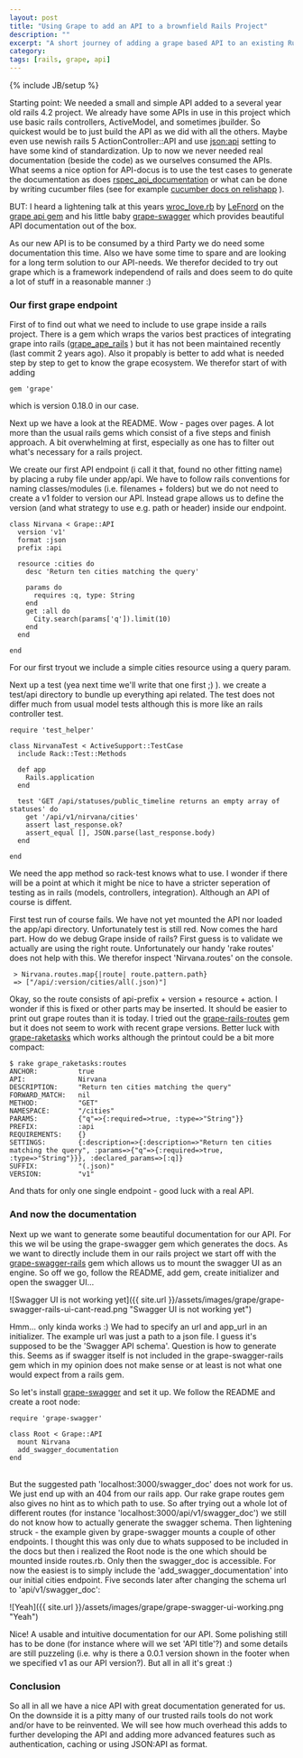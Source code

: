 ```yaml
---
layout: post
title: "Using Grape to add an API to a brownfield Rails Project"
description: ""
excerpt: "A short journey of adding a grape based API to an existing Ruby on Rails project."
category: 
tags: [rails, grape, api]
---
```

{% include JB/setup %}

Starting point: We needed a small and simple API added to a several year
old rails 4.2 project. We already have some APIs in use in this project
which use basic rails controllers, ActiveModel, and sometimes jbuilder.
So quickest would be to just build the API as we did with all the
others. Maybe even use newish rails 5 ActionController::API and use
[json:api](http://jsonapi.org/) setting to have some kind of
standardization. Up to now we never needed real documentation (beside
the code) as we ourselves consumed the APIs. What seems a nice option
for API-docus is to use the test cases to generate the documentation as
does
[rspec_api_documentation](https://github.com/zipmark/rspec_api_documentation)
or what can be done by writing cucumber files (see for example [cucumber
docs on
relishapp](http://www.relishapp.com/cucumber/cucumber/docs/cli/dry-run)
).

BUT: I heard a lightening talk at this years
[wroc_love.rb](http://www.wrocloverb.com/) by
[LeFnord](https://github.com/LeFnord) on the [grape api
gem](http://www.ruby-grape.org/) and his little baby
[grape-swagger](https://github.com/ruby-grape/grape-swagger) which
provides beautiful API documentation out of the box.

As our new API is to be consumed by a third Party we do need some
documentation this time. Also we have some time to spare and are looking
for a long term solution to our API-needs. We therefor decided to try
out grape which is a framework independend of rails and does seem to do
quite a lot of stuff in a reasonable manner :)

### Our first grape endpoint

First of to find out what we need to include to use grape inside a rails
project. There is a gem which wraps the varios best practices of
integrating grape into rails
([grape_ape_rails](http://mepatterson.github.io/grape_ape_rails/) ) but
it has not been maintained recently (last commit 2 years ago). Also it
propably is better to add what is needed step by step to get to know the
grape ecosystem. We therefor start of with adding

    gem 'grape'

which is version 0.18.0 in our case.

Next up we have a look at the README. Wow - pages over pages. A lot more
than the usual rails gems which consist of a five steps and finish
approach. A bit overwhelming at first, especially as one has to filter
out what's necessary for a rails project.

We create our first API endpoint (i call it that, found no other fitting
name) by placing a ruby file under app/api. We have to follow rails
conventions for naming classes/modules (i.e. filenames + folders) but we
do not need to create a v1 folder to version our API. Instead grape
allows us to define the version (and what strategy to use e.g. path or
header) inside our endpoint.

    class Nirvana < Grape::API
      version 'v1'
      format :json
      prefix :api

      resource :cities do
        desc 'Return ten cities matching the query'

        params do
          requires :q, type: String
        end
        get :all do
          City.search(params['q']).limit(10)
        end
      end

    end

For our first tryout we include a simple cities resource using a query
param.

Next up a test (yea next time we'll write that one first ;) ). we create
a test/api directory to bundle up everything api related. The test does
not differ much from usual model tests although this is more like an
rails controller test.

    require 'test_helper'

    class NirvanaTest < ActiveSupport::TestCase
      include Rack::Test::Methods

      def app
        Rails.application
      end

      test 'GET /api/statuses/public_timeline returns an empty array of statuses' do
        get '/api/v1/nirvana/cities'
        assert last_response.ok?
        assert_equal [], JSON.parse(last_response.body)
      end

    end

We need the app method so rack-test knows what to use. I wonder if there
will be a point at which it might be nice to have a stricter seperation
of testing as in rails (models, controllers, integration). Although an
API of course is diffent.

First test run of course fails. We have not yet mounted the API nor
loaded the app/api directory. Unfortunately test is still red. Now comes
the hard part. How do we debug Grape inside of rails? First guess is to
validate we actually are using the right route. Unfortunately our handy
'rake routes' does not help with this. We therefor inspect
'Nirvana.routes' on the console.

     > Nirvana.routes.map{|route| route.pattern.path}
     => ["/api/:version/cities/all(.json)"] 
     

Okay, so the route consists of api-prefix + version + resource + action.
I wonder if this is fixed or other parts may be inserted. It should be
easier to print out grape routes than it is today. I tried out the
[grape-rails-routes](https://github.com/pmq20/grape-rails-routes) gem
but it does not seem to work with recent grape versions. Better luck
with [grape-raketasks](https://github.com/reprah/grape-raketasks) which
works although the printout could be a bit more compact:

    $ rake grape_raketasks:routes
    ANCHOR:          true
    API:             Nirvana
    DESCRIPTION:     "Return ten cities matching the query"
    FORWARD_MATCH:   nil
    METHOD:          "GET"
    NAMESPACE:       "/cities"
    PARAMS:          {"q"=>{:required=>true, :type=>"String"}}
    PREFIX:          :api
    REQUIREMENTS:    {}
    SETTINGS:        {:description=>{:description=>"Return ten cities matching the query", :params=>{"q"=>{:required=>true, :type=>"String"}}}, :declared_params=>[:q]}
    SUFFIX:          "(.json)"
    VERSION:         "v1"

And thats for only one single endpoint - good luck with a real API.

### And now the documentation

Next up we want to generate some beautiful documentation for our API.
For this we wil be using the grape-swagger gem which generates the docs.
As we want to directly include them in our rails project we start off
with the
[grape-swagger-rails](https://github.com/ruby-grape/grape-swagger-rails)
gem which allows us to mount the swagger UI as an engine. So off we go,
follow the README, add gem, create initializer and open the swagger
UI...

![Swagger UI is not working yet]({{ site.url }}/assets/images/grape/grape-swagger-rails-ui-cant-read.png "Swagger UI is not working yet")

Hmm... only kinda works :) We had to specify an url and app_url in an
initializer. The example url was just a path to a json file. I guess
it's supposed to be the 'Swagger API schema'. Question is how to
generate this. Seems as if swagger itself is not included in the
grape-swagger-rails gem which in my opinion does not make sense or at
least is not what one would expect from a rails gem.

So let's install
[grape-swagger](https://github.com/ruby-grape/grape-swagger) and set it
up. We follow the README and create a root node:

    require 'grape-swagger'

    class Root < Grape::API
      mount Nirvana
      add_swagger_documentation
    end

\
But the suggested path 'localhost:3000/swagger_doc' does not work for
us. We just end up with an 404 from our rails app. Our rake grape routes
gem also gives no hint as to which path to use. So after trying out a
whole lot of different routes (for instance
'localhost:3000/api/v1/swagger_doc') we still do not know how to
actually generate the swagger schema. Then lightening struck - the
example given by grape-swagger mounts a couple of other endpoints. I
thought this was only due to whats supposed to be included in the docs
but then i realized the Root node is the one which should be mounted
inside routes.rb. Only then the swagger_doc is accessible. For now the
easiest is to simply include the 'add_swagger_documentation' into our
initial cities endpoint. Five seconds later after changing the schema
url to 'api/v1/swagger_doc':

![Yeah]({{ site.url }}/assets/images/grape/grape-swagger-ui-working.png "Yeah")

Nice! A usable and intuitive documentation for our API. Some polishing
still has to be done (for instance where will we set 'API title'?) and
some details are still puzzeling (i.e. why is there a 0.0.1 version
shown in the footer when we specified v1 as our API version?). But all
in all it's great :)

### Conclusion

So all in all we have a nice API with great documentation generated for
us. On the downside it is a pitty many of our trusted rails tools do not
work and/or have to be reinvented. We will see how much overhead this
adds to further developing the API and adding more advanced features
such as authentication, caching or using JSON:API as format.
